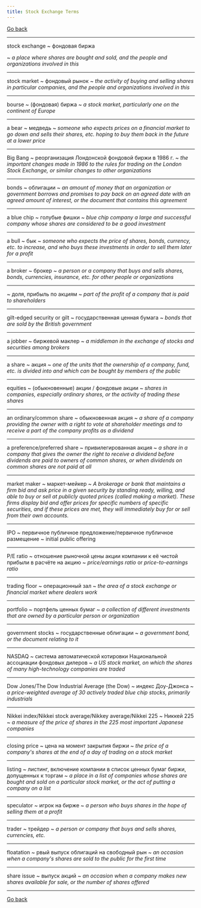 ```yaml
---
title: Stock Exchange Terms
---
```


[Go back](../index.html)

------

stock exchange
  ~ фондовая биржа

  ~ *a place where shares are bought and sold, and the people and organizations involved in this*

------

stock market
  ~ фондовый рынок
  ~ *the activity of buying and selling shares in particular companies, and the people and organizations involved in this*

------

bourse
  ~ (фондовая) биржа
  ~ *a stock market, particularly one on the continent of Europe*

------

a bear
  ~ медведь
  ~ *someone who expects prices on a financial market to go down and sells their shares, etc. hoping to buy them back in the future at a lower price*

------

Big Bang
  ~ реорганизация Лондонской фондовой биржи в 1986 г.
  ~ *the important changes made in 1986 to the rules for trading on the London Stock Exchange, or similar changes to other organizations*

------

bonds
  ~ облигации
  ~ *an amount of money that an organization or government borrows and promises to pay back on an agreed date with an agreed amount of interest, or the document that contains this agreement*

------

a blue chip
  ~ голубые фишки
  ~ *blue chip company a large and successful company whose shares are considered to be a good investment*

------

a bull
  ~ бык
  ~ *someone who expects the price of shares, bonds, currency, etc. to increase, and who buys these investments in order to sell them later for a profit*

------

a broker
  ~ брокер
  ~ *a person or a company that buys and sells shares, bonds, currencies, insurance, etc. for other people or organizations*

------


  ~ доля, прибыль по акциям
  ~ *part of the profit of a company that is paid to shareholders*

------

gilt-edged security or gilt
  ~ государственная ценная бумага
  ~ *bonds that are sold by the British government*

------

a jobber
  ~ биржевой маклер
  ~ *a middleman in the exchange of stocks and securities among brokers*

------

a share
  ~ акция
  ~ *one of the units that the ownership of a company, fund, etc. is divided into and which can be bought by members of the public*

------

equities
  ~ (обыкновенные) акции / фондовые акции
  ~ *shares in companies, especially ordinary shares, or the activity of trading these shares*

------

an ordinary/common share
  ~ обыкновенная акция
  ~ *a share of a company providing the owner with a right to vote at shareholder meetings and to receive a part of the company profits as a dividend*

------

a preference/preferred share
  ~ привилегированная акция
  ~ *a share in a company that gives the owner the right to receive a dividend before dividends are paid to owners of common shares, or when dividends on common shares are not paid at all*

------

market maker
  ~ маркет-мейкер
  ~ *A brokerage or bank that maintains a firm bid and ask price in a given security by standing ready, willing, and able to buy or sell at publicly quoted prices (called making a market). These firms display bid and offer prices for specific numbers of specific securities, and if these prices are met, they will immediately buy for or sell from their own accounts.*

------

IPO
  ~ первичное публичное предложение/первичное публичное размещение
  ~ initial public offering

------

P/E ratio
  ~ отношение рыночной цены акции компании к её чистой прибыли в расчёте на акцию
  ~ *price/earnings ratio* or *price-to-earnings ratio*

------

trading floor
  ~ операционный зал
  ~ *the area of a stock exchange or financial market where dealers work*

------

portfolio
  ~ портфель ценных бумаг
  ~ *a collection of different investments that are owned by a particular person or organization*

------

government stocks
  ~ государственные облигации
  ~ *a government bond, or the document relating to it*

------

NASDAQ
  ~ система автоматической котировки Национальной ассоциации фондовых дилеров
  ~ *a US stock market, on which the shares of many high-technology companies are traded*

------

Dow Jones/The Dow Industrial Average (the Dow)
  ~ индекс Доу-Джонса
  ~ *a price-weighted average of 30 actively traded blue chip stocks, primarily industrials*

------

Nikkei index/Nikkei stock average/Nikkey average/Nikkei 225
  ~ Никкей 225
  ~ *a measure of the price of shares in the 225 most important Japanese companies*

------

closing price
  ~ цена на момент закрытия биржи
  ~ *the price of a company's shares at the end of a day of trading on a stock market*

------

listing
  ~ листинг, включение компании в список ценных бумаг биржи, допущенных к торгам
  ~ *a place in a list of companies whose shares are bought and sold on a particular stock market, or the act of putting a company on a list*

------

speculator
  ~ игрок на бирже
  ~ *a person who buys shares in the hope of selling them at a profit*

------

trader
  ~ трейдер
  ~ *a person or company that buys and sells shares, currencies, etc.*

------

floatation
  ~ рвый выпуск облигаций на свободный рын
  ~ *an occasion when a company's shares are sold to the public for the first time*

------

share issue
  ~ выпуск акций
  ~ *an occasion when a company makes new shares available for sale, or the number of shares offered*

------

[Go back](../index.html)
